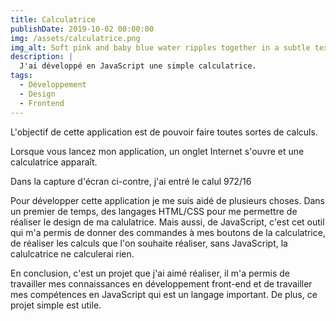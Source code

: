 ```yaml
---
title: Calculatrice
publishDate: 2019-10-02 00:00:00
img: /assets/calculatrice.png
img_alt: Soft pink and baby blue water ripples together in a subtle texture.
description: |
  J'ai développé en JavaScript une simple calculatrice.
tags:
  - Développement
  - Design
  - Frontend
---
```

L'objectif de cette application est de pouvoir faire toutes sortes de calculs.

Lorsque vous lancez mon application, un onglet Internet s'ouvre et une calculatrice apparaît.

Dans la capture d'écran ci-contre, j'ai entré le calul 972/16

Pour développer cette application je me suis aidé de plusieurs choses. Dans un premier de temps, des
langages HTML/CSS pour me permettre de réaliser le design de ma calulatrice. Mais aussi, de JavaScript, 
c'est cet outil qui m'a permis de donner des commandes à mes boutons de la calculatrice, de réaliser les 
calculs que l'on souhaite réaliser, sans JavaScript, la calulcatrice ne calculerai rien.

En conclusion, c'est un projet que j'ai aimé réaliser, il m'a permis de travailler mes connaissances en 
développement front-end et de travailler mes compétences en JavaScript qui est un langage important. 
De plus, ce projet simple est utile.
